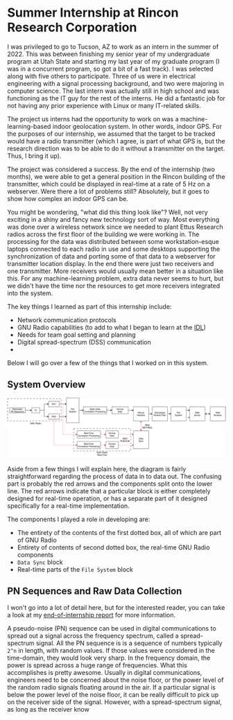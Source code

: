 # Summer Internship at Rincon Research Corporation
I was privileged to go to Tucson, AZ to work as an intern in the summer of 2022. This was between
finishing my senior year of my undergraduate program at Utah State and starting my last year of my
graduate program (I was in a concurrent program, so got a bit of a fast track). I was selected along
with five others to participate. Three of us were in electrical engineering with a signal processing
background, and two were majoring in computer science. The last intern was actually still in high
school and was functioning as the IT guy for the rest of the interns. He did a fantastic job for not
having any prior experience with Linux or many IT-related skills.

The project us interns had the opportunity to work on was a machine-learning-based indoor geolocation
system. In other words, indoor GPS. For the purposes of our internship, we assumed that the target
to be tracked would have a radio transmitter (which I agree, is part of what GPS is, but the 
research direction was to be able to do it without a transmitter on the target. Thus, I bring it up).

The project was considered a success. By the end of the internship (two months), we were able to get 
a general position in the Rincon building of the transmitter, which could be displayed in real-time
at a rate of 5 Hz on a webserver. Were there a lot of problems still? Absolutely, but it goes to 
show how complex an indoor GPS can be.

You might be wondering, "what did this thing look like"? Well, not very exciting in a shiny and 
fancy new technology sort of way. Most everything was done over a wireless network since we needed
to plant Ettus Research radios across the first floor of the building we were working in. The processing
for the data was distributed between some workstation-esque laptops connected to each radio in use
and some desktops supporting the synchronization of data and porting some of that data to a webserver
for transmitter location display. In the end there were just two receivers and one transmitter. 
More receivers would usually mean better in a situation like this. For any machine-learning problem, 
extra data never seems to hurt, but we didn't have the time nor the resources to get more receivers
integrated into the system.

The key things I learned as part of this internship include:
- Network communication protocols
- GNU Radio capabilities (to add to what I began to learn at the [IDL](./idl.md))
- Needs for team goal setting and planning
- Digital spread-spectrum (DSS) communication
- 

Below I will go over a few of the things that I worked on in this system.

## System Overview
![system_diagram](../images/rincon/overview_restruct.svg)

Aside from a few things I will explain here, the diagram is fairly straightforward regarding the
process of data in to data out. The confusing part is probably the red arrows and the components
split onto the lower line. The red arrows indicate that a particular block is either completely
designed for real-time operation, or has a separate part of it designed specifically for a real-time
implementation. 

The components I played a role in developing are:
- The entirety of the contents of the first dotted box, all of which are part of GNU Radio
- Entirety of contents of second dotted box, the real-time GNU Radio components
- `Data Sync` block
- Real-time parts of the `File System` block

## PN Sequences and Raw Data Collection
I won't go into a lot of detail here, but for the interested reader, you can take a look at my
[end-of-internship report](../docs/rincon_report_signed.pdf) for more information.

A pseudo-noise (PN) sequence can be used in digital communications to spread out a signal across
the frequency spectrum, called a spread-spectrum signal. All the PN sequence is is a sequence of numbers
typically `2^n` in length, with random values. If those values were considered in the time-domain,
they would look very sharp. In the frequency domain, the power is spread across a huge range of
frequencies. What this accomplishes is pretty awesome. 
Usually in digital communications, engineers need to be concerned about the noise floor, or the 
power level of the random radio signals floating around in the air. If a particular signal is below 
the power level of the noise floor, it can be really difficult to pick up on the receiver side of 
the signal. However, with a spread-spectrum signal, as long as the receiver know

